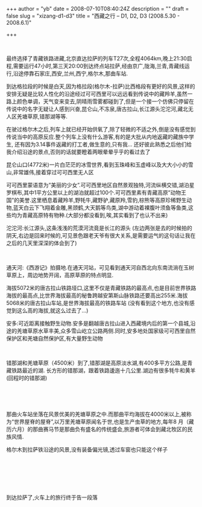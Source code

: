 +++
author = "yb"
date = 2008-07-10T08:40:24Z
description = ""
draft = false
slug = "xizang-d1-d3"
title = "西藏之行 &ndash; D1, D2, D3 (2008.5.30 - 2008.6.1)"

+++


&nbsp;

最终选择了青藏铁路进藏,北京直达拉萨的列车T27次,全程4064km,晚上21:30启程,需要运行47小时,第三天20:00到达终点站拉萨,经由京广,陇海,兰青,青藏线运行,沿途停靠石家庄,西安,兰州,西宁,格尔木,那曲车站.  <img src="http://lh5.ggpht.com/yongbin.guo/SHd36-9-KSI/AAAAAAAACmk/PvKbG16vwkM/s800/pic_24.jpg" alt="" align="right" />

到达格拉段的时候是白天,因为格拉段(格尔木-拉萨)比西格段有更好的风景,这样的安排无疑是比较人性化的沿途经过可可西里可以远远看到传说中的藏羚羊,虽然一路上颜色单调，天气变来变去,阴晴雨雪雾都碰到了,但是一个接一个仿佛只停留在传说中的名字无疑让人感到兴奋,昆仑山,不冻泉,唐古拉山,长江源头沱沱河,藏北无人区羌塘草原,错那湖等等.

在驶过格尔木之后,列车上就已经开始供氧了,除了轻微的不适之外,倒是没有感觉到传说当中的高原反应.整个列车上没有什么游客,有的是大批从内地返藏的藏族中学生, 还有因为3.14事件返藏的打工者,做生意的,只有我... 还好彼此熟悉之后他们给我介绍沿途的景点,否则的话就要瞪着两眼晕晕乎乎的看过去了

昆仑山口(4772米)一片白茫茫的冰雪世界,看到玉珠峰和玉虚峰以及大大小小的雪山,非常雄伟,接着穿过可可西里无人区

可可西里蒙语意为”美丽的少女”.可可西里地区自然景观独特,河流纵横交错,湖泊星罗棋布,其中1平方公里以上的湖泊就超过100个.可可西里素有青藏高原”动物王国”的美誉.这里栖息着藏羚羊,野牦牛,藏野驴,藏原羚,雪豹,棕熊等高原珍稀野生动物,蓝天白云下飞翔着金雕,黑颈鹤,大天鹅等鸟类,湖中游动着裸腹叶须鱼等鱼类,这些均为青藏高原特有物种.(大部分都没看到,唉,其实看到了也认不出来)

沱沱河:长江源头,这条浅浅的荒漠河流竟是长江的源头 (左边两张是去的时候拍的阴天,右边是回来时候的,可见景色跟老天爷有很大关系,是需要运气的这句话让我在之后的几天里深深的体会到了)

<a href="http://lh3.ggpht.com/yongbin.guo/SHNCMJDLotI/AAAAAAAAATo/YD6-H3WHTGY/s800/IMG_1598.JPG" target="_blank"><img src="http://lh3.ggpht.com/yongbin.guo/SHNCMJDLotI/AAAAAAAAATo/YD6-H3WHTGY/s144/IMG_1598.JPG" alt="" /></a>   <a href="http://lh5.ggpht.com/yongbin.guo/SHNCOE5hGjI/AAAAAAAAAT4/oSk7VQz_XE8/s800/IMG_1601.JPG" target="_blank"><img src="http://lh5.ggpht.com/yongbin.guo/SHNCOE5hGjI/AAAAAAAAAT4/oSk7VQz_XE8/s144/IMG_1601.JPG" alt="" /></a>   <a href="http://lh6.ggpht.com/yongbin.guo/SHWoz-9hKpI/AAAAAAAAAnw/Tw84FhmRSbM/s800/IMG_5271.JPG" target="_blank"><img src="http://lh6.ggpht.com/yongbin.guo/SHWoz-9hKpI/AAAAAAAAAnw/Tw84FhmRSbM/s144/IMG_5271.JPG" alt="" /></a>   <a href="http://lh3.ggpht.com/yongbin.guo/SHWo08aS84I/AAAAAAAAAn4/RS184L3us1M/s800/IMG_5276.JPG" target="_blank"><img src="http://lh3.ggpht.com/yongbin.guo/SHWo08aS84I/AAAAAAAAAn4/RS184L3us1M/s144/IMG_5276.JPG" alt="" /></a>

通天河:《西游记》拍摄地.在通天河站，可见看到通天河自西北向东南流淌在玉树草原上，周边地势开阔，高原草原的特点明显.

海拔5072米的唐古拉山铁路垭口,这里不仅是青藏铁路的最高点,也是目前世界铁路海拔的最高点,比世界海拔最高的秘鲁跨越安第斯山脉铁路还要高出255米.海拔 5068米的唐古拉山车站,是世界海拔最高的铁路车站 (没有看到这个地方,也没有感觉到这么高的海拔,就这么过去了...)

安多:可近距离接触野生动物.安多是翻越唐古拉山进入西藏境内后的第一个县城,沿途的羌塘草原水草丰美,众多雪山屹立公路两侧.同时,安多地处国家级可可西里自然保护区和羌塘自然保护区,有大量野生动物

<a href="http://lh4.ggpht.com/yongbin.guo/SHNCPGa82qI/AAAAAAAAAUA/-cuUh59PxiA/s800/IMG_1611.JPG" target="_blank"><img src="http://lh4.ggpht.com/yongbin.guo/SHNCPGa82qI/AAAAAAAAAUA/-cuUh59PxiA/s144/IMG_1611.JPG" alt="" /></a>   <a href="http://lh6.ggpht.com/yongbin.guo/SHWuA3CtmdI/AAAAAAAAAqc/J7ItwmLhDG0/s800/IMG_1614.JPG" target="_blank"><img src="http://lh6.ggpht.com/yongbin.guo/SHWuA3CtmdI/AAAAAAAAAqc/J7ItwmLhDG0/s144/IMG_1614.JPG" alt="" /></a>    <a href="http://lh6.ggpht.com/yongbin.guo/SHWuBl3WJQI/AAAAAAAAAqg/-kP6FSaxmog/s800/IMG_1615.JPG" target="_blank"><img src="http://lh6.ggpht.com/yongbin.guo/SHWuBl3WJQI/AAAAAAAAAqg/-kP6FSaxmog/s144/IMG_1615.JPG" alt="" /></a>  <a href="http://lh5.ggpht.com/yongbin.guo/SHWuCAMvVII/AAAAAAAAAo0/ICbn6H1nuVc/s800/IMG_1616.JPG" target="_blank"><img src="http://lh5.ggpht.com/yongbin.guo/SHWuCAMvVII/AAAAAAAAAo0/ICbn6H1nuVc/s144/IMG_1616.JPG" alt="" /></a>

错那湖和羌塘草原（4500米）到了,错那湖是高原淡水湖,有400多平方公路,是青藏铁路最近的湖. 长方形的错那湖，跟着铁路逶迤十几公里.湖边有很多牦牛和黄羊 (回程时的错那湖)

<a href="http://lh4.ggpht.com/yongbin.guo/SHWomLmGfWI/AAAAAAAAAmI/y_-kmJL09f8/s800/IMG_5232.JPG" target="_blank"><img src="http://lh4.ggpht.com/yongbin.guo/SHWomLmGfWI/AAAAAAAAAmI/y_-kmJL09f8/s144/IMG_5232.JPG" alt="" /></a>   <a href="http://lh3.ggpht.com/yongbin.guo/SHWooUNwXzI/AAAAAAAAAmY/Y7w-BlH9a5c/s800/IMG_5236.JPG" target="_blank"><img src="http://lh3.ggpht.com/yongbin.guo/SHWooUNwXzI/AAAAAAAAAmY/Y7w-BlH9a5c/s144/IMG_5236.JPG" alt="" /></a>   <img src="http://lh6.ggpht.com/yongbin.guo/SHWopujSU3I/AAAAAAAAAmg/yljUdF2bQYA/s144/IMG_5242.JPG" alt="" />   <img src="http://lh6.ggpht.com/yongbin.guo/SHWoq-jdNPI/AAAAAAAAAmo/viIVJxlznBI/s144/IMG_5249.JPG" alt="" />

<a href="http://lh3.ggpht.com/yongbin.guo/SHWorpLLfII/AAAAAAAAAmw/PDsGQXmun5A/s800/IMG_5252.JPG" target="_blank"><img src="http://lh3.ggpht.com/yongbin.guo/SHWorpLLfII/AAAAAAAAAmw/PDsGQXmun5A/s144/IMG_5252.JPG" alt="" /></a>   <a href="http://lh5.ggpht.com/yongbin.guo/SHWoswMkgPI/AAAAAAAAAm4/PmV4zsie0PI/s800/IMG_5254.JPG" target="_blank"><img src="http://lh5.ggpht.com/yongbin.guo/SHWoswMkgPI/AAAAAAAAAm4/PmV4zsie0PI/s144/IMG_5254.JPG" alt="" /></a>   <a href="http://lh5.ggpht.com/yongbin.guo/SHWouydIqOI/AAAAAAAAAnI/mO8HBGmuRnE/s800/IMG_5258.JPG" target="_blank"><img src="http://lh5.ggpht.com/yongbin.guo/SHWouydIqOI/AAAAAAAAAnI/mO8HBGmuRnE/s144/IMG_5258.JPG" alt="" /></a>   <a href="http://lh3.ggpht.com/yongbin.guo/SHWoy1y-k7I/AAAAAAAAAno/Q3QQsMSfRWE/s800/IMG_5270.JPG" target="_blank"><img src="http://lh3.ggpht.com/yongbin.guo/SHWoy1y-k7I/AAAAAAAAAno/Q3QQsMSfRWE/s144/IMG_5270.JPG" alt="" /></a>

那曲火车站坐落在风景优美的羌塘草原之中.而那曲平均海拔在4000米以上,被称为“世界屋脊的屋脊”,以万里羌塘草原闻名于世,也是生产虫草的地方,每年8 月（藏历六月）的那曲赛马节是那曲负有盛名的传统盛会,旅游者可体会到藏北牧区的民族风情.

格尔木到拉萨铁沿途的风景,没有装备偏光镜,透过车窗也只能这个样子

<a href="http://lh3.ggpht.com/yongbin.guo/SHNB4xDQskI/AAAAAAAAARg/t47R13voD-c/s800/IMG_1549.JPG" target="_blank"><img src="http://lh3.ggpht.com/yongbin.guo/SHNB4xDQskI/AAAAAAAAARg/t47R13voD-c/s144/IMG_1549.JPG" alt="" /></a>   <a href="http://lh5.ggpht.com/yongbin.guo/SHNB8YcAynI/AAAAAAAAAR4/liUHqEgF3Hc/s800/IMG_1564.JPG" target="_blank"><img src="http://lh5.ggpht.com/yongbin.guo/SHNB8YcAynI/AAAAAAAAAR4/liUHqEgF3Hc/s144/IMG_1564.JPG" alt="" /></a>   <a href="http://lh4.ggpht.com/yongbin.guo/SHNB-s7iYpI/AAAAAAAAASI/thozppTnttU/s800/IMG_1566.JPG" target="_blank"><img src="http://lh4.ggpht.com/yongbin.guo/SHNB-s7iYpI/AAAAAAAAASI/thozppTnttU/s144/IMG_1566.JPG" alt="" /></a>   <a href="http://lh3.ggpht.com/yongbin.guo/SHNCBZyOGKI/AAAAAAAAASg/VsI9sCpAp3o/s800/IMG_1574.JPG" target="_blank"><img src="http://lh3.ggpht.com/yongbin.guo/SHNCBZyOGKI/AAAAAAAAASg/VsI9sCpAp3o/s144/IMG_1574.JPG" alt="" /></a>

<a href="http://lh6.ggpht.com/yongbin.guo/SHNCIshMq2I/AAAAAAAAATQ/1qU98yE2Bq4/s800/IMG_1589.JPG" target="_blank"><img src="http://lh6.ggpht.com/yongbin.guo/SHNCIshMq2I/AAAAAAAAATQ/1qU98yE2Bq4/s144/IMG_1589.JPG" alt="" /></a>   <a href="http://lh5.ggpht.com/yongbin.guo/SHNCJ8KqnVI/AAAAAAAAATY/2QdJUZtSU7k/s800/IMG_1590.JPG" target="_blank"><img src="http://lh5.ggpht.com/yongbin.guo/SHNCJ8KqnVI/AAAAAAAAATY/2QdJUZtSU7k/s144/IMG_1590.JPG" alt="" /></a>   <img src="http://lh6.ggpht.com/yongbin.guo/SHWfAA2sM4I/AAAAAAAAAmA/X41grpZ4u34/s144/IMG_1539.JPG" alt="" />   <a href="http://lh6.ggpht.com/yongbin.guo/SHWuJRMHC7I/AAAAAAAAArA/vWdNG03Jbi0/s800/IMG_1633.JPG" target="_blank"><img src="http://lh6.ggpht.com/yongbin.guo/SHWuJRMHC7I/AAAAAAAAArA/vWdNG03Jbi0/s144/IMG_1633.JPG" alt="" /></a>

<a href="http://lh3.ggpht.com/yongbin.guo/SHWuKd_kDBI/AAAAAAAAArE/__7gRp4C0rc/s800/IMG_1634.JPG" target="_blank"><img src="http://lh3.ggpht.com/yongbin.guo/SHWuKd_kDBI/AAAAAAAAArE/__7gRp4C0rc/s144/IMG_1634.JPG" alt="" /></a>   <a href="http://lh4.ggpht.com/yongbin.guo/SHWuMEou03I/AAAAAAAAArM/oL4DVrq33Qg/s800/IMG_1638.JPG" target="_blank"><img src="http://lh4.ggpht.com/yongbin.guo/SHWuMEou03I/AAAAAAAAArM/oL4DVrq33Qg/s144/IMG_1638.JPG" alt="" /></a>   <a href="http://lh4.ggpht.com/yongbin.guo/SHWuHa7977I/AAAAAAAAAq4/VM70pa5MPIE/s800/IMG_1630.JPG" target="_blank"><img src="http://lh4.ggpht.com/yongbin.guo/SHWuHa7977I/AAAAAAAAAq4/VM70pa5MPIE/s144/IMG_1630.JPG" alt="" /></a>  <a href="http://lh6.ggpht.com/yongbin.guo/SHWo2GmAIkI/AAAAAAAAAoA/lSpH7c1_4xk/s800/IMG_5278.JPG" target="_blank"><img src="http://lh6.ggpht.com/yongbin.guo/SHWo2GmAIkI/AAAAAAAAAoA/lSpH7c1_4xk/s144/IMG_5278.JPG" alt="" /></a>

到达拉萨了,火车上的旅行终于告一段落

<a href="http://lh4.ggpht.com/yongbin.guo/SHNCdquaBpI/AAAAAAAAAWM/HaeIySYHp3o/s800/IMG_1643.JPG" target="_blank"><img src="http://lh4.ggpht.com/yongbin.guo/SHNCdquaBpI/AAAAAAAAAWM/HaeIySYHp3o/s144/IMG_1643.JPG" alt="" /></a>   <a href="http://lh6.ggpht.com/yongbin.guo/SHNCe56_vEI/AAAAAAAAAWU/gAL7SE3gSPU/s800/IMG_1644.JPG" target="_blank"><img src="http://lh6.ggpht.com/yongbin.guo/SHNCe56_vEI/AAAAAAAAAWU/gAL7SE3gSPU/s144/IMG_1644.JPG" alt="" /></a>   <img src="http://lh5.ggpht.com/yongbin.guo/SHNCgWw8fdI/AAAAAAAAAWc/y0e8Gic0Tdg/s144/IMG_1646.JPG" alt="" />

